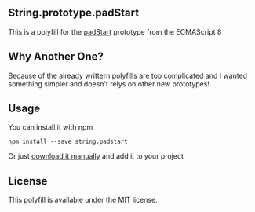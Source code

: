 ## String.prototype.padStart

This is a polyfill for the [padStart](https://developer.mozilla.org/en-US/docs/Web/JavaScript/Reference/Global_Objects/String/padStart) prototype from the ECMAScript 8

## Why Another One?

Because of the already writtern polyfills are too complicated and I wanted something simpler and doesn't relys on other new prototypes!.

## Usage
You can install it with npm
```
npm install --save string.padstart
```

Or just [download it manually](https://raw.githubusercontent.com/KhaledElAnsari/String.prototype.padStart/master/index.js) and add it to your project

## License

This polyfill is available under the MIT license.
